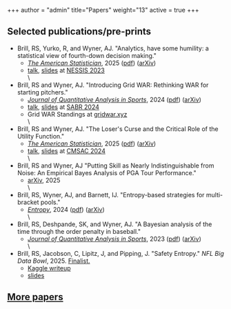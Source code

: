 +++
author = "admin"
title="Papers"
weight="13"
active = true
+++

## Selected publications/pre-prints

* Brill, RS, Yurko, R, and Wyner, AJ. "Analytics, have some humility: a statistical view of fourth-down decision making." 
    * [_The American Statistician_](https://www.tandfonline.com/doi/full/10.1080/00031305.2025.2475801), 2025 ([pdf](/pdf/statistics_in_sports_papers/Brill_Humility_TAS.pdf)) ([arXiv](https://arxiv.org/abs/2311.03490))
    * [talk](https://www.youtube.com/watch?v=uS4XxQ0LVfE), [slides](/pdf/talks/slides_NESSIS23_Brill.pdf) at [NESSIS 2023](http://www.nessis.org/nessis23.html)     
\
* Brill, RS and Wyner, AJ. "Introducing Grid WAR: Rethinking WAR for starting pitchers." 
    * [_Journal of Quantitative Analysis in Sports_](https://www.degruyter.com/document/doi/10.1515/jqas-2023-0095/html), 2024 ([pdf](/pdf/statistics_in_sports_papers/Brill_GridWAR_JQAS.pdf)) ([arXiv](https://arxiv.org/abs/2209.07274)) 
    * [talk](https://www.youtube.com/watch?v=9jssiPtPTAM), [slides](/pdf/talks/slides_SABR24_grid_war.pdf) at [SABR 2024](https://sabr.org/analytics/2024)
    * Grid WAR Standings at [gridwar.xyz](https://gridwar.xyz)        
\
* Brill, RS and Wyner, AJ. "The Loser's Curse and the Critical Role of the Utility Function." 
    * [_The American Statistician_](https://www.tandfonline.com/doi/full/10.1080/00031305.2025.2505512), 2025 ([pdf](/pdf/statistics_in_sports_papers/Brill_LosersCurse_TAS.pdf)) ([arXiv](https://arxiv.org/abs/2411.10400))
    * [talk](https://www.youtube.com/watch?v=0EON0LjGS6Q&list=PLGamdDdd5qYjvsc3umk-LwcUX8wezqYTV&index=23), [slides](/pdf/talks/slides_CMSAC24_NFLDraftCurves.pdf) at [CMSAC 2024](https://www.stat.cmu.edu/cmsac/conference/2024/)      
\
* Brill, RS and Wyner, AJ "Putting Skill as Nearly Indistinguishable from Noise: An Empirical Bayes Analysis of PGA Tour Performance." 
    * [arXiv](https://arxiv.org/abs/2506.21822), 2025   
\
* Brill, RS, Wyner, AJ, and Barnett, IJ. "Entropy-based strategies for multi-bracket pools." 
    * [_Entropy_](https://www.mdpi.com/1099-4300/26/8/615), 2024 ([pdf](/pdf/statistics_in_sports_papers/Brill_brackets_Entropy.pdf)) ([arXiv](https://arxiv.org/abs/2308.14339))      
\
* Brill, RS, Deshpande, SK, and Wyner, AJ. "A Bayesian analysis of the time through the order penalty in baseball." 
    * [_Journal of Quantitative Analysis in Sports_](https://www.degruyter.com/document/doi/10.1515/jqas-2022-0116/html?lang=en), 2023 ([pdf](/pdf/statistics_in_sports_papers/Brill_TTO_JQAS.pdf)) ([arXiv](https://arxiv.org/abs/2210.06724))   
\
* Brill, RS, Jacobson, C, Lipitz, J, and Pipping, J. "Safety Entropy." _NFL Big Data Bowl_, 2025. [Finalist.](https://operations.nfl.com/gameday/analytics/big-data-bowl/2025-big-data-bowl-finalists/)
    * [Kaggle writeup](https://www.kaggle.com/code/colejacobson/safety-entropy)
    * [slides](pdf/talks/slides_BigDataBowl2025_SafetyEntropy.pdf)     
    
<!--- # LOCAL VERSION OF THE BDB ENTRY
[Safety Entropy](pdf/safety_entropy_local/safety_entropy.html)
-->

## [More papers](/pubs/)



